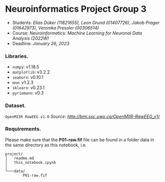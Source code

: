 # Neuroinformatics Project Group 3

- Students: *Elias Düker (11821655), Leon Grund (01407726), Jakob Prager (01642973), Veronika Pressler (00306514)*
- Course: *Neuroinformatics: Machine Learning for Neuronal Data Analysis (2022W)*
- Deadline: *January 26, 2023*


### Libraries.
- `numpy`: v1.18.5
- `matplotlib`: v3.2.2
- `seaborn`: v0.10.1
- `mne`: v1.2.3
- `sklearn`: v0.23.1
- `pyriemann`: v0.3


### Dataset.
`OpenMIIR RawEEG v1.0`
*Source: http://bmi.ssc.uwo.ca/OpenMIIR-RawEEG_v1/*


### Requirements.
Please make sure that the **P01-raw.fif** file can be found in a folder data in the same directory as this notebook, i.e.
```
project/
│   readme.md
│   this_notebook.ipynb
│
└───data/
        P01-raw.fif
```
